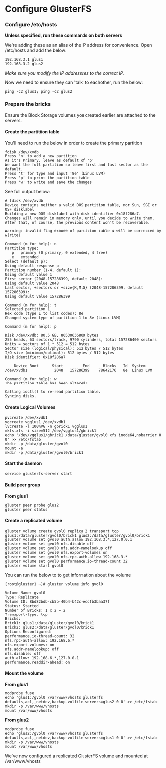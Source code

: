 # Configure GlusterFS

### Configure /etc/hosts

**Unless specified, run these commands on both servers**

We're adding these as an alias of the IP address for convenience. Open /etc/hosts and add the below:

```
192.168.3.1 glus1
192.168.3.2 glus2
```

*Make sure you modify the IP addressses to the correct IP.*

Now we need to ensure they can 'talk' to eachother, run the below:

```
ping -c2 glus1; ping -c2 glus2
```

### Prepare the bricks

Ensure the Block Storage volumes you created earlier are attached to the servers.

#### Create the partitiion table

You'll need to run the below in order to create the primary partition

```
fdisk /dev/xvdb
Press 'n' to add a new partition
As it's Primary, leave as default of 'p'
We want the full partition so leave first and last sector as the default.
Press 't' for type and input '8e' (Linux LVM)
Press 'p' to print the partition table
Press 'w' to write and save the changes
```

See full output below:

```
# fdisk /dev/xvdb
Device contains neither a valid DOS partition table, nor Sun, SGI or OSF disklabel
Building a new DOS disklabel with disk identifier 0x18f286a7.
Changes will remain in memory only, until you decide to write them.
After that, of course, the previous content won't be recoverable.

Warning: invalid flag 0x0000 of partition table 4 will be corrected by w(rite)

Command (m for help): n
Partition type:
   p   primary (0 primary, 0 extended, 4 free)
   e   extended
Select (default p):
Using default response p
Partition number (1-4, default 1):
Using default value 1
First sector (2048-157286399, default 2048):
Using default value 2048
Last sector, +sectors or +size{K,M,G} (2048-157286399, default 157286399):
Using default value 157286399

Command (m for help): t
Selected partition 1
Hex code (type L to list codes): 8e
Changed system type of partition 1 to 8e (Linux LVM)

Command (m for help): p

Disk /dev/xvdb: 80.5 GB, 80530636800 bytes
255 heads, 63 sectors/track, 9790 cylinders, total 157286400 sectors
Units = sectors of 1 * 512 = 512 bytes
Sector size (logical/physical): 512 bytes / 512 bytes
I/O size (minimum/optimal): 512 bytes / 512 bytes
Disk identifier: 0x18f286a7

    Device Boot      Start         End      Blocks   Id  System
/dev/xvdb1            2048   157286399    78642176   8e  Linux LVM

Command (m for help): w
The partition table has been altered!

Calling ioctl() to re-read partition table.
Syncing disks.
```

#### Create Logical Volumes

```
pvcreate /dev/xvdb1
vgcreate vgglus1 /dev/xvdb1
lvcreate -l 100%VG -n gbrick1 vgglus1
mkfs.xfs -i size=512 /dev/vgglus1/gbrick1
echo '/dev/vgglus1/gbrick1 /data/gluster/gvol0 xfs inode64,nobarrier 0 0' >> /etc/fstab
mkdir -p /data/gluster/gvol0
mount -a
mkdir -p /data/gluster/gvol0/brick1
```

#### Start the daemon

```
service glusterfs-server start
```

#### Build peer group

**From glus1**

```
gluster peer probe glus2
gluster peer status
```

#### Create a replicated volume

```
gluster volume create gvol0 replica 2 transport tcp glus1:/data/gluster/gvol0/brick1 glus2:/data/gluster/gvol0/brick1
gluster volume set gvol0 auth.allow 192.168.3.*,127.0.0.1
gluster volume set gvol0 nfs.disable off
gluster volume set gvol0 nfs.addr-namelookup off
gluster volume set gvol0 nfs.export-volumes on
gluster volume set gvol0 nfs.rpc-auth-allow 192.168.3.*
gluster volume set gvol0 performance.io-thread-count 32
gluster volume start gvol0
```

You can run the below to to get information about the volume

```
[root@gluster1 ~]# gluster volume info gvol0
 
Volume Name: gvol0
Type: Replicate
Volume ID: 8bd82bdb-cb5b-40b4-b42c-eccfb3baa37f
Status: Started
Number of Bricks: 1 x 2 = 2
Transport-type: tcp
Bricks:
Brick1: glus1:/data/gluster/gvol0/brick1
Brick2: glus2:/data/gluster/gvol0/brick1
Options Reconfigured:
performance.io-thread-count: 32
nfs.rpc-auth-allow: 192.168.6.*
nfs.export-volumes: on
nfs.addr-namelookup: off
nfs.disable: off
auth.allow: 192.168.6.*,127.0.0.1
performance.readdir-ahead: on
```

#### Mount the volume

**From glus1**

```
modprobe fuse
echo 'glus1:/gvol0 /var/www/vhosts glusterfs defaults,acl,_netdev,backup-volfile-servers=glus2 0 0' >> /etc/fstab
mkdir -p /var/www/vhosts
mount /var/www/vhosts
```

**From glus2**

```
modprobe fuse
echo 'glus2:/gvol0 /var/www/vhosts glusterfs defaults,acl,_netdev,backup-volfile-servers=glus1 0 0' >> /etc/fstab
mkdir -p /var/www/vhosts
mount /var/www/vhosts
```

We've now configured a replicated GlusterFS volume and mounted at /var/www/vhosts
